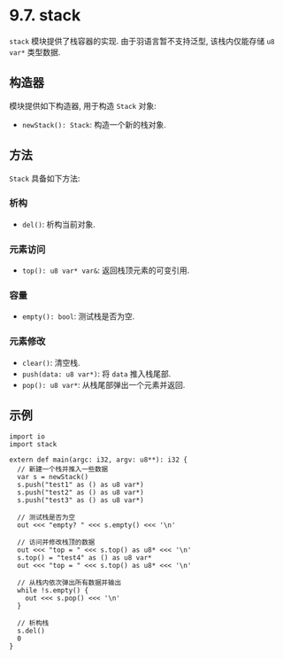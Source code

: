 # 9.7. stack

`stack` 模块提供了栈容器的实现. 由于羽语言暂不支持泛型, 该栈内仅能存储 `u8 var*` 类型数据.

## 构造器

模块提供如下构造器, 用于构造 `Stack` 对象:

* `newStack(): Stack`: 构造一个新的栈对象.

## 方法

`Stack` 具备如下方法:

### 析构

* `del()`: 析构当前对象.

### 元素访问

* `top(): u8 var* var&`: 返回栈顶元素的可变引用.

### 容量

* `empty(): bool`: 测试栈是否为空.

### 元素修改

* `clear()`: 清空栈.
* `push(data: u8 var*)`: 将 `data` 推入栈尾部.
* `pop(): u8 var*`: 从栈尾部弹出一个元素并返回.

## 示例

```yu
import io
import stack

extern def main(argc: i32, argv: u8**): i32 {
  // 新建一个栈并推入一些数据
  var s = newStack()
  s.push("test1" as () as u8 var*)
  s.push("test2" as () as u8 var*)
  s.push("test3" as () as u8 var*)

  // 测试栈是否为空
  out <<< "empty? " <<< s.empty() <<< '\n'

  // 访问并修改栈顶的数据
  out <<< "top = " <<< s.top() as u8* <<< '\n'
  s.top() = "test4" as () as u8 var*
  out <<< "top = " <<< s.top() as u8* <<< '\n'

  // 从栈内依次弹出所有数据并输出
  while !s.empty() {
    out <<< s.pop() <<< '\n'
  }

  // 析构栈
  s.del()
  0
}
```
